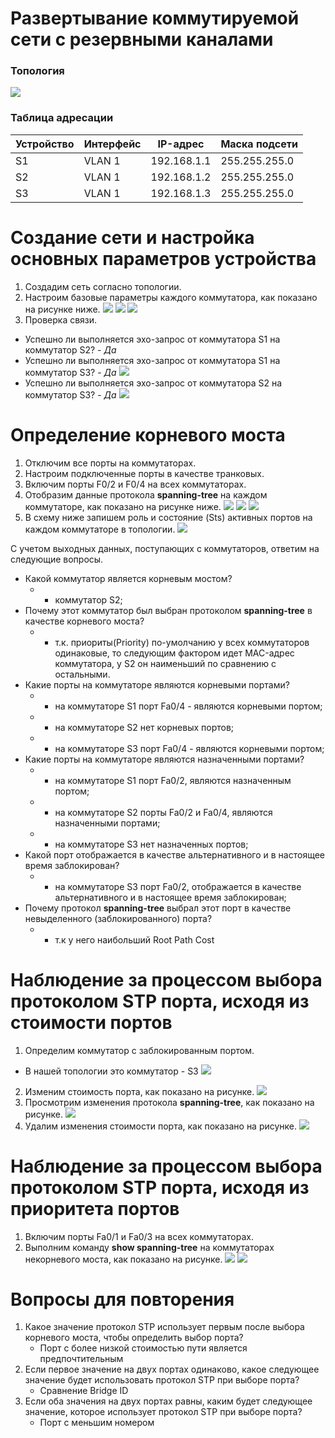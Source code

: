# Развертывание коммутируемой сети с резервными каналами

### Топология
![](https://github.com/devops-user/otus/blob/main/homeworks_prof/homework_03/images/topo.png)

### Таблица адресации
| Устройство | Интерфейс | IP-адрес | Маска подсети |
--- | --- | --- | --- |
| S1 | VLAN 1 | 192.168.1.1 | 255.255.255.0 |
| S2 | VLAN 1 | 192.168.1.2 | 255.255.255.0 |
| S3 | VLAN 1 | 192.168.1.3 | 255.255.255.0 |

# Создание сети и настройка основных параметров устройства
1. Создадим сеть согласно топологии.
2. Настроим базовые параметры каждого коммутатора, как показано на рисунке ниже.
![](https://github.com/devops-user/otus/blob/main/homeworks_prof/homework_03/images/S1_cfg.png)
![](https://github.com/devops-user/otus/blob/main/homeworks_prof/homework_03/images/S2_cfg.png)
![](https://github.com/devops-user/otus/blob/main/homeworks_prof/homework_03/images/S3_cfg.png)
3. Проверка связи.
  * Успешно ли выполняется эхо-запрос от коммутатора S1 на коммутатор S2?	- *Да*
  * Успешно ли выполняется эхо-запрос от коммутатора S1 на коммутатор S3?	- *Да*
![](https://github.com/devops-user/otus/blob/main/homeworks_prof/homework_03/images/ping_S1.png)
  * Успешно ли выполняется эхо-запрос от коммутатора S2 на коммутатор S3?	- *Да*
![](https://github.com/devops-user/otus/blob/main/homeworks_prof/homework_03/images/ping_S2.png)

# Определение корневого моста
1. Отключим все порты на коммутаторах.
2. Настроим подключенные порты в качестве транковых.
3. Включим порты F0/2 и F0/4 на всех коммутаторах.
4. Отобразим данные протокола **spanning-tree** на каждом коммутаторе, как показано на рисунке ниже.
![](https://github.com/devops-user/otus/blob/main/homeworks_prof/homework_03/images/S1_stp.png)
![](https://github.com/devops-user/otus/blob/main/homeworks_prof/homework_03/images/S2_stp.png)
![](https://github.com/devops-user/otus/blob/main/homeworks_prof/homework_03/images/S3_stp.png)
5. В схему ниже запишем роль и состояние (Sts) активных портов на каждом коммутаторе в топологии.
![](https://github.com/devops-user/otus/blob/main/homeworks_prof/homework_03/images/topo_2.png)

С учетом выходных данных, поступающих с коммутаторов, ответим на следующие вопросы.
  * Какой коммутатор является корневым мостом?
    * - коммутатор S2;
  * Почему этот коммутатор был выбран протоколом **spanning-tree** в качестве корневого моста?
    * - т.к. приориты(Priority) по-умолчанию у всех коммутаторов одинаковые, то следующим фактором идет MAC-адрес коммутатора, у S2 он наименьший по сравнению с остальными.
  * Какие порты на коммутаторе являются корневыми портами?
    * - на коммутаторе S1 порт Fa0/4 - являются корневыми портом;
    * - на коммутаторе S2 нет корневых портов;
    * - на коммутаторе S3 порт Fa0/4 - являются корневыми портом;
  * Какие порты на коммутаторе являются назначенными портами?
    * - на коммутаторе S1 порт Fa0/2, являются назначенным портом;
    * - на коммутаторе S2 порты Fa0/2 и Fa0/4, являются назначенными портами;
    * - на коммутаторе S3 нет назначенных портов;
  * Какой порт отображается в качестве альтернативного и в настоящее время заблокирован?
    * - на коммутаторе S3 порт Fa0/2, отображается в качестве альтернативного и в настоящее время заблокирован;
  * Почему протокол **spanning-tree** выбрал этот порт в качестве невыделенного (заблокированного) порта?
    * - т.к у него наибольший Root Path Cost


#	Наблюдение за процессом выбора протоколом STP порта, исходя из стоимости портов
1. Определим коммутатор с заблокированным портом.
  * В нашей топологии это коммутатор - S3
![](https://github.com/devops-user/otus/blob/main/homeworks_prof/homework_03/images/S3_stp.png)
2. Изменим стоимость порта, как показано на рисунке.
![](https://github.com/devops-user/otus/blob/main/homeworks_prof/homework_03/images/S3_cost.png)
3. Просмотрим изменения протокола **spanning-tree**, как показано на рисунке.
![](https://github.com/devops-user/otus/blob/main/homeworks_prof/homework_03/images/S3_cost_2.png)
4. Удалим изменения стоимости порта, как показано на рисунке.
![](https://github.com/devops-user/otus/blob/main/homeworks_prof/homework_03/images/S3_cost_3.png)

# Наблюдение за процессом выбора протоколом STP порта, исходя из приоритета портов
1. Включим порты Fa0/1 и Fa0/3 на всех коммутаторах.
2. Выполним команду **show spanning-tree** на коммутаторах некорневого моста, как показано на рисунке.
![](https://github.com/devops-user/otus/blob/main/homeworks_prof/homework_03/images/S3_cost_4.png)
![](https://github.com/devops-user/otus/blob/main/homeworks_prof/homework_03/images/S1_cost.png)

# Вопросы для повторения
1. Какое значение протокол STP использует первым после выбора корневого моста, чтобы определить выбор порта?
   * Порт с более низкой стоимостью пути является предпочтительным
2. Если первое значение на двух портах одинаково, какое следующее значение будет использовать протокол STP при выборе порта?
   * Сравнение Bridge ID
3. Если оба значения на двух портах равны, каким будет следующее значение, которое использует протокол STP при выборе порта?
   * Порт с меньшим номером
